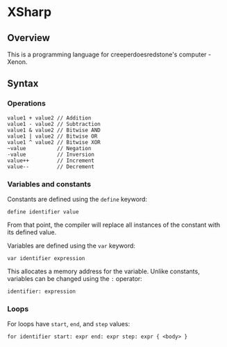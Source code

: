 # XSharp
## Overview
This is a programming language for creeperdoesredstone's computer - Xenon.

## Syntax
### Operations
```
value1 + value2 // Addition
value1 - value2 // Subtraction
value1 & value2 // Bitwise AND
value1 | value2 // Bitwise OR
value1 ^ value2 // Bitwise XOR
~value          // Negation
-value          // Inversion
value++         // Increment
value--         // Decrement
```

### Variables and constants
Constants are defined using the `define` keyword:
```
define identifier value
```
From that point, the compiler will replace all instances of the constant with its defined value.

Variables are defined using the `var` keyword:
```
var identifier expression
```
This allocates a memory address for the variable.
Unlike constants, variables can be changed using the `:` operator:
```
identifier: expression
```

### Loops
For loops have `start`, `end`, and `step` values:
```
for identifier start: expr end: expr step: expr { <body> }
```
